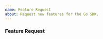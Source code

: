 ```yaml
---
name: Feature Request
about: Request new features for the Go SDK.
---
```


### Feature Request

<!--
To help us better serve you, describe the feature you'd like and how it will help you.
-->


